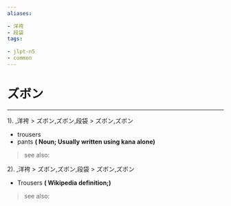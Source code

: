 ```yaml
---
aliases:
    
- 洋袴
- 段袋
tags:
    
- jlpt-n5
- common
---
```


# ズボン
---
1).
,洋袴 > ズボン,ズボン,段袋 > ズボン,ズボン

- trousers
- pants
**( Noun; Usually written using kana alone)**
> see also: 
            
2).
,洋袴 > ズボン,ズボン,段袋 > ズボン,ズボン

- Trousers
**( Wikipedia definition;)**
> see also: 
            